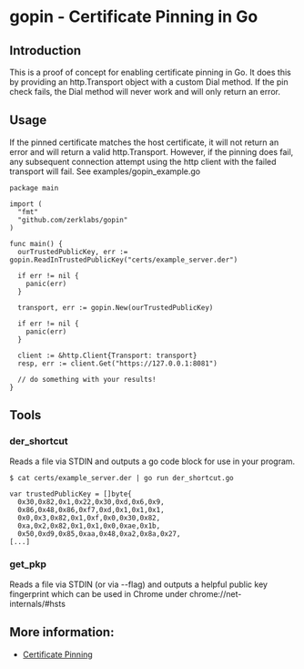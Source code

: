 gopin - Certificate Pinning in Go
=================================

## Introduction
This is a proof of concept for enabling certificate pinning in Go. It does this by providing an http.Transport object
with a custom Dial method. If the pin check fails, the Dial method will never work and will only return an error.


## Usage
If the pinned certificate matches the host certificate, it will not return an error and will
return a valid http.Transport. However, if the pinning does fail, any subsequent connection attempt using
the http client with the failed transport will fail. See examples/gopin_example.go


```
package main

import (
  "fmt"
  "github.com/zerklabs/gopin"
)

func main() {
  ourTrustedPublicKey, err := gopin.ReadInTrustedPublicKey("certs/example_server.der")

  if err != nil {
    panic(err)
  }

  transport, err := gopin.New(ourTrustedPublicKey)

  if err != nil {
    panic(err)
  }

  client := &http.Client{Transport: transport}
  resp, err := client.Get("https://127.0.0.1:8081")

  // do something with your results!
}
```

## Tools

### der_shortcut
Reads a file via STDIN and outputs a go code block for use in your program.

```
$ cat certs/example_server.der | go run der_shortcut.go

var trustedPublicKey = []byte{
  0x30,0x82,0x1,0x22,0x30,0xd,0x6,0x9,
  0x86,0x48,0x86,0xf7,0xd,0x1,0x1,0x1,
  0x0,0x3,0x82,0x1,0xf,0x0,0x30,0x82,
  0xa,0x2,0x82,0x1,0x1,0x0,0xae,0x1b,
  0x50,0xd9,0x85,0xaa,0x48,0xa2,0x8a,0x27,
[...]
```

### get_pkp
Reads a file via STDIN (or via --flag) and outputs a helpful public key fingerprint which can be used in Chrome under chrome://net-internals/#hsts



## More information:
* [Certificate Pinning][owasp]


[owasp]: https://www.owasp.org/index.php/Certificate_and_Public_Key_Pinning
